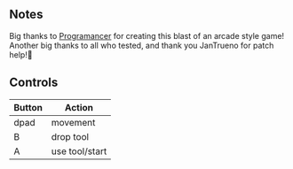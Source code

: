 ## Notes

Big thanks to [Programancer](https://programancer.itch.io/outlawn-retrogradejam2) for creating this blast of an arcade style game!
Another big thanks to all who tested, and thank you JanTrueno for patch help!🎩

## Controls

| Button | Action |
|--|--| 
|dpad|movement|
|B|drop tool|
|A|use tool/start|


